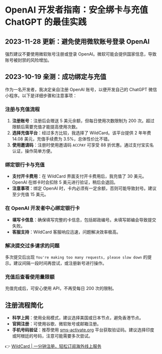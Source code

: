 # OpenAI 开发者指南：安全绑卡与充值 ChatGPT 的最佳实践

## 2023-11-28 更新：避免使用微软账号登录 OpenAI
强烈建议不要使用微软账号注册或登录 OpenAI。微软可能会提供国家信息，导致账号被封禁的风险增加。

## 2023-10-19 亲测：成功绑定与充值
作为一名开发者，我决定亲自注册 OpenAI 账号，以便开发自己的 ChatGPT 微信小程序。以下是详细步骤和注意事项：

### 注册与充值流程
1. **注册账号**：注册后会赠送 5 美元余额，但每日使用次数限制为 200 次。超过限额后需要充值才能提高使用次数。
2. **选择充值平台**：经过多方比较，我选择了 WildCard。该平台提供 2 年年费 14.08 美元，充值手续费为 3.5%，总体性价比不错。
3. **使用邀请码**：注册时使用邀请码 `ACCPAY` 可享受 88 折优惠。通过支付宝实名认证，操作简单方便。

### 绑定银行卡与充值
- **支付开卡费用**：在 WildCard 界面支付开卡费用后，我充值了 30 美元。OpenAI 在绑卡时会扣除 5 美元进行验证，稍后会退回。
- **注意事项**：绑定 OpenAI 时，卡内必须有一定余额，否则可能导致封号。建议至少充值 15 美元。

### 在 OpenAI 开发者中心绑定银行卡
- **填写卡信息**：确保填写完整的卡信息，包括邮政编号。未填写邮编会导致提交失败。
- **客服支持**：WildCard 客服响应迅速，问题解决效率极高。

### 解决提交过多请求的问题
多次提交后出现 `You're making too many requests, please slow down` 的提示。建议间隔一段时间再尝试，或注册新号进行操作。

### 充值后查看使用量限额
充值完成后，可安心使用 API，不再受每日 200 次的限制。

## 注册流程简化
- **科学上网**：使用全局模式，建议选择美国或日本节点，避免香港节点。
- **官网注册**：可使用谷歌、微软账号或邮箱注册。
- **手机号码验证**：推荐使用 [sms-activate.org](https://sms-activate.org/) 平台获取验证码。建议选择印度或阿根廷的号码，注意可能需要多次尝试。

👉 [WildCard | 一分钟注册，轻松订阅海外线上服务](https://bbtdd.com/WildCard)